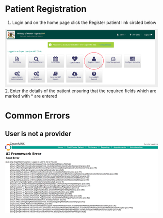 # Patient Registration 
1. Login and on the home page click the Register patient link circled below

![Register Patient Link](images/register_patient_link.png)
2. Enter the details of the patient ensuring that the required fields which are marked with * are entered
# Common Errors 
## User is not a provider
![User Not Provider Error](images/logged_in_user_not_provider.png)

